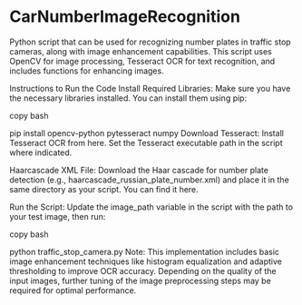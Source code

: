 # CarNumberImageRecognition
Python script that can be used for recognizing number plates in traffic stop cameras, along with image enhancement capabilities. This script uses OpenCV for image processing, Tesseract OCR for text recognition, and includes functions for enhancing images.

Instructions to Run the Code
Install Required Libraries: Make sure you have the necessary libraries installed. You can install them using pip:

 copy
bash

pip install opencv-python pytesseract numpy
Download Tesseract: Install Tesseract OCR from here. Set the Tesseract executable path in the script where indicated.

Haarcascade XML File: Download the Haar cascade for number plate detection (e.g., haarcascade_russian_plate_number.xml) and place it in the same directory as your script. You can find it here.

Run the Script: Update the image_path variable in the script with the path to your test image, then run:

 copy
bash

python traffic_stop_camera.py
Note:
This implementation includes basic image enhancement techniques like histogram equalization and adaptive thresholding to improve OCR accuracy.
Depending on the quality of the input images, further tuning of the image preprocessing steps may be required for optimal performance.
